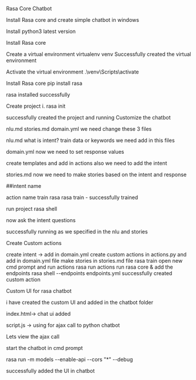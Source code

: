 Rasa Core Chatbot

Install Rasa core and create simple chatbot in windows

Install python3 latest version

Install Rasa core

Create a virtual environment virtualenv venv Successfully created the virtual environment

Activate the virtual environment .\venv\Scripts\activate

Install Rasa core pip install rasa

rasa installed successfully

Create project i. rasa init

 successfully created the project and running
Customize the chatbot

nlu.md
stories.md
domain.yml
we need change these 3 files

nlu.md what is intent? train data or keywords we need add in this files

domain.yml now we need to set response values

create templates and add in actions also we need to add the intent

stories.md now we need to make stories based on the intent and response

##intent name

action name
train rasa rasa train - successfully trained

run project rasa shell

now ask the intent questions

successfully running as we specified in the nlu and stories

Create Custom actions

create intent -> add in domain.yml
create custom actions in actions.py and add in domain.yml file
make stories in stories.md file
rasa train
open new cmd prompt and run actions rasa run actions
run rasa core & add the endpoints rasa shell --endpoints endpoints.yml
successfully created custom action

Custom UI for rasa chatbot

i have created the custom UI and added in the chatbot folder

index.html-> chat ui added

script.js -> using for ajax call to python chatbot

Lets view the ajax call

start the chatbot in cmd prompt

rasa run -m models --enable-api --cors "*" --debug

successfully added the UI in chatbot
